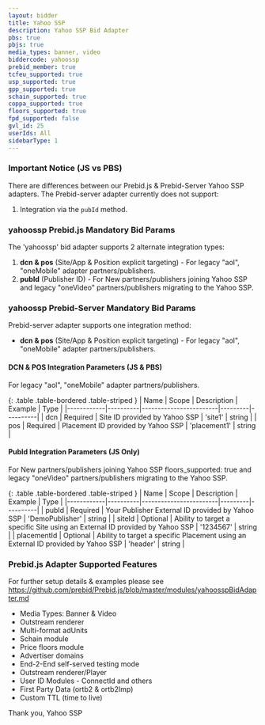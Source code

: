 ```yaml
---
layout: bidder
title: Yahoo SSP
description: Yahoo SSP Bid Adapter
pbs: true
pbjs: true
media_types: banner, video
biddercode: yahoossp
prebid_member: true
tcfeu_supported: true
usp_supported: true
gpp_supported: true
schain_supported: true
coppa_supported: true
floors_supported: true
fpd_supported: false
gvl_id: 25
userIds: All
sidebarType: 1
---
```


### Important Notice (JS vs PBS)

There are differences between our Prebid.js & Prebid-Server Yahoo SSP adapters.
The Prebid-server adapter currently does not support:

1. Integration via the `pubId` method.

### yahoossp Prebid.js Mandatory Bid Params

The 'yahoossp' bid adapter supports 2 alternate integration types:

1. **dcn & pos** (Site/App & Position explicit targeting) - For legacy "aol", "oneMobile" adapter partners/publishers.
2. **pubId** (Publisher ID) - For New partners/publishers joining Yahoo SSP and legacy "oneVideo" partners/publishers migrating to the Yahoo SSP.

### yahoossp Prebid-Server Mandatory Bid Params

Prebid-server adapter supports one integration method:

* **dcn & pos** (Site/App & Position explicit targeting) - For legacy "aol", "oneMobile" adapter partners/publishers.

#### DCN & POS Integration Parameters (JS & PBS)

For legacy "aol", "oneMobile" adapter partners/publishers.

{: .table .table-bordered .table-striped }
| Name       | Scope    | Description            | Example | Type     |
|------------|----------|------------------------|---------|----------|
| dcn | Required | Site ID provided by Yahoo SSP | 'site1' | string |
| pos | Required | Placement ID provided by Yahoo SSP | 'placement1' | string |

#### PubId Integration Parameters (JS Only)

For New partners/publishers joining Yahoo SSP
floors_supported: true and legacy "oneVideo" partners/publishers migrating to the Yahoo SSP.

{: .table .table-bordered .table-striped }
| Name       | Scope    | Description            | Example | Type     |
|------------|----------|------------------------|---------|----------|
| pubId | Required | Your Publisher External ID provided by Yahoo SSP | 'DemoPublisher' | string |
| siteId | Optional | Ability to target a specific Site using an External ID provided by Yahoo SSP | '1234567' | string |
| placementId | Optional | Ability to target a specific Placement using an External ID provided by Yahoo SSP | 'header' | string |

### Prebid.js Adapter Supported Features

For further setup details & examples please see <https://github.com/prebid/Prebid.js/blob/master/modules/yahoosspBidAdapter.md>

* Media Types: Banner & Video
* Outstream renderer
* Multi-format adUnits
* Schain module
* Price floors module
* Advertiser domains
* End-2-End self-served testing mode
* Outstream renderer/Player
* User ID Modules - ConnectId and others
* First Party Data (ortb2 & ortb2Imp)
* Custom TTL (time to live)

Thank you,
Yahoo SSP
